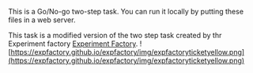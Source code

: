 This is a Go/No-go two-step task. 
You can run it locally by putting these files in a web server. 


This task is a modified version of the two step task created by thr Experiment factory [Experiment Factory](https://expfactory.github.io/expfactory). 
![https://expfactory.github.io/expfactory/img/expfactoryticketyellow.png](https://expfactory.github.io/expfactory/img/expfactoryticketyellow.png)
